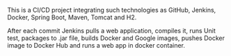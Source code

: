 This is a CI/CD project integrating such technologies as GitHub, Jenkins, Docker, Spring Boot, Maven, Tomcat and  H2.

After each commit Jenkins pulls a web application, compiles it, runs Unit test, packages to .jar file, builds Docker and Google images, pushes Docker image to Docker Hub and runs a web app in docker container.


